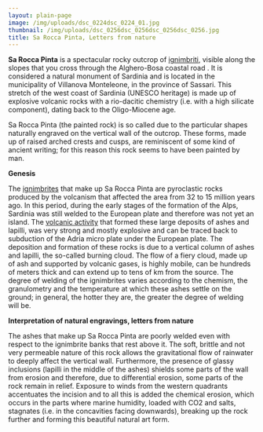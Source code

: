 ```yaml
---
layout: plain-page
image: /img/uploads/dsc_0224dsc_0224_01.jpg
thumbnail: /img/uploads/dsc_0256dsc_0256dsc_0256dsc_0256.jpg
title: Sa Rocca Pinta, Letters from nature
---
```

**Sa Rocca Pinta**  is a spectacular rocky outcrop of [ignimbriti](https://it.wikipedia.org/wiki/Ignimbrite "Ignimbrite"), visible along the slopes that you cross through the Alghero-Bosa coastal road . It is considered a natural monument of Sardinia and is located in the municipality of Villanova Monteleone, in the province of Sassari. This stretch of the west coast of Sardinia (UNESCO heritage) is made up of explosive volcanic rocks with a rio-dacitic chemistry (i.e. with a high silicate component), dating back to the Oligo-Miocene age.

Sa Rocca Pinta (the painted rock) is so called due to the particular shapes naturally engraved on the vertical wall of the outcrop. These forms, made up of raised arched crests and cusps, are reminiscent of some kind of ancient writing; for this reason this rock seems to have been painted by man.

**Genesis**

The [ignimbrites](https://it.wikipedia.org/wiki/Ignimbrite "Ignimbrite") that make up Sa Rocca Pinta are pyroclastic rocks produced by the volcanism that affected the area from 32 to 15 million years ago. In this period, during the early stages of the formation of the Alps, Sardinia was still welded to the European plate and therefore was not yet an island. The [volcanic activity](https://it.wikipedia.org/wiki/Attivit%C3%A0_vulcanica "Volcanic activity") that formed these large deposits of ashes and lapilli, was very strong and mostly explosive and can be traced back to subduction of the Adria micro plate under the European plate. The deposition and formation of these rocks is due to a vertical column of ashes and lapilli, the so-called burning cloud. The flow of a fiery cloud, made up of ash and supported by volcanic gases, is highly mobile, can be hundreds of meters thick and can extend up to tens of km from the source. The degree of welding of the ignimbrites varies according to the chemism, the granulometry and the temperature at which these ashes settle on the ground; in general, the hotter they are, the greater the degree of welding will be.

 **Interpretation of natural engravings, letters from nature** 

The ashes that make up Sa Rocca Pinta are poorly welded even with respect to the ignimbrite banks that rest above it. The soft, brittle and not very permeable nature of this rock allows the gravitational flow of rainwater to deeply affect the vertical wall. Furthermore, the presence of glassy inclusions (lapilli in the middle of the ashes) shields some parts of the wall from erosion and therefore, due to differential erosion, some parts of the rock remain in relief. Exposure to winds from the western quadrants accentuates the incision and to all this is added the chemical erosion, which occurs in the parts where marine humidity, loaded with CO2 and salts, stagnates (i.e. in the concavities facing downwards), breaking up the rock further and forming this beautiful natural art form.